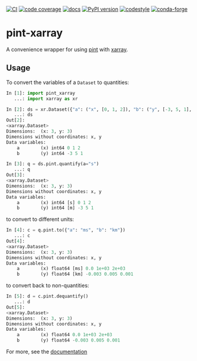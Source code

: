 [![CI](https://github.com/xarray-contrib/pint-xarray/workflows/CI/badge.svg?branch=main)](https://github.com/xarray-contrib/pint-xarray/actions?query=branch%3Amain)
[![code coverage](https://codecov.io/gh/xarray-contrib/pint-xarray/branch/main/graph/badge.svg)](https://codecov.io/gh/xarray-contrib/pint-xarray)
[![docs](https://readthedocs.org/projects/pint-xarray/badge/?version=latest)](https://pint-xarray.readthedocs.io)
[![PyPI version](https://img.shields.io/pypi/v/pint-xarray.svg)](https://pypi.org/project/pint-xarray)
[![codestyle](https://img.shields.io/badge/code%20style-black-000000.svg)](https://github.com/python/black)
[![conda-forge](https://img.shields.io/conda/vn/conda-forge/pint-xarray)](https://github.com/conda-forge/pint-xarray-feedstock)

# pint-xarray

A convenience wrapper for using [pint](https://pint.readthedocs.io) with
[xarray](https://xarray.pydata.org).

## Usage

To convert the variables of a `Dataset` to quantities:

```python
In [1]: import pint_xarray
   ...: import xarray as xr

In [2]: ds = xr.Dataset({"a": ("x", [0, 1, 2]), "b": ("y", [-3, 5, 1], {"units": "m"})})
   ...: ds
Out[2]:
<xarray.Dataset>
Dimensions:  (x: 3, y: 3)
Dimensions without coordinates: x, y
Data variables:
    a        (x) int64 0 1 2
    b        (y) int64 -3 5 1

In [3]: q = ds.pint.quantify(a="s")
   ...: q
Out[3]:
<xarray.Dataset>
Dimensions:  (x: 3, y: 3)
Dimensions without coordinates: x, y
Data variables:
    a        (x) int64 [s] 0 1 2
    b        (y) int64 [m] -3 5 1
```

to convert to different units:

```python
In [4]: c = q.pint.to({"a": "ms", "b": "km"})
   ...: c
Out[4]:
<xarray.Dataset>
Dimensions:  (x: 3, y: 3)
Dimensions without coordinates: x, y
Data variables:
    a        (x) float64 [ms] 0.0 1e+03 2e+03
    b        (y) float64 [km] -0.003 0.005 0.001
```

to convert back to non-quantities:

```python
In [5]: d = c.pint.dequantify()
   ...: d
Out[5]:
<xarray.Dataset>
Dimensions:  (x: 3, y: 3)
Dimensions without coordinates: x, y
Data variables:
    a        (x) float64 0.0 1e+03 2e+03
    b        (y) float64 -0.003 0.005 0.001
```

For more, see the [documentation](https://pint-xarray.readthedocs.io)
